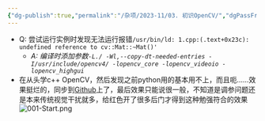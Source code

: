 ```yaml
---
{"dg-publish":true,"permalink":"/杂项/2023-11/03. 初识OpenCV/","dgPassFrontmatter":true}
---
```


- Q: 尝试运行实例时发现无法运行报错`/usr/bin/ld: 1.cpp:(.text+0x23c): undefined reference to cv::Mat::~Mat()'`
	- *A: 编译时添加参数`-L./ -Wl,--copy-dt-needed-entries -I/usr/include/opencv4/ -lopencv_core -lopencv_videoio -lopencv_highgui`*
- 在从头学c++ OpenCV，然后发现之前python用的基本用不上，而且呃……效果挺烂的，同步到[Github](https://github.com/INFO-studio/Robomaster)上了，最后效果只能说很一般，不知道是调参问题还是本来传统视觉干扰就多，给红色开了很多后门才得到这种勉强符合的效果![001-Start.png](https://s2.loli.net/2023/11/19/8jFXc1fwBG7YIAZ.png)